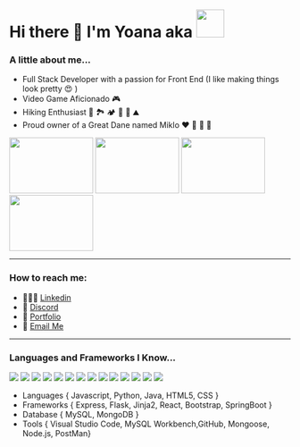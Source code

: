 # Hi there 👋  I'm Yoana aka <img src="https://media0.giphy.com/media/fxf3lL8C4vdswLFjTr/200.gif" width="50" >

### A little about me...
- Full Stack Developer with a passion for Front End (I like making things look pretty 😍 )
- Video Game Aficionado 🎮 
- Hiking Enthusiast 🥾 🏞️ 🏕 🧗 🚵 ⛰
- Proud owner of a Great Dane named Miklo ❤️ 🐾 🦴 🐶

<img src="https://cdn.dribbble.com/users/17707/screenshots/2413754/rrr.gif" width="150" height="100"> <img src="https://i.pinimg.com/originals/41/66/75/416675ec5caab078c055f8349865ceb6.gif" width="150" height="100"> <img src="https://c.tenor.com/PP6zU2pWyysAAAAM/hike-hiking.gif" width="150" height="100" > <img src="https://64.media.tumblr.com/3539c5d670340437f7ba915adb9ecf3b/tumblr_obile1SN7c1sjdho5o1_250.gifv" width="150" height="100" >

___

### How to reach me:
- 👩🏻‍💼 [Linkedin](https://www.linkedin.com/in/yoana-franco-745416235/)
- 👾 [Discord](https://discord.com/channels/@Yoana_Franco#3019)
- 💼 [Portfolio](https://xm8925.github.io/Portfolio/)
- 💌 [Email Me](mailto:yoana.francovargas@gmail.com) 

___
### Languages and Frameworks I Know...
<img src="https://img.icons8.com/color/48/000000/python--v1.png"/> <img src="https://img.icons8.com/color/48/000000/java-coffee-cup-logo--v1.png"/> <img src="https://img.icons8.com/dusk/64/000000/javascript-logo.png"/> <img src="https://img.icons8.com/dusk/64/000000/html-5.png"/> <img src="https://img.icons8.com/dusk/64/000000/css3.png"/> <img src="https://img.icons8.com/ios/50/000000/flask.png"/> <img src="https://img.icons8.com/office/40/000000/react.png"/> <img src="https://img.icons8.com/color/48/000000/bootstrap.png"/> <img src="https://img.icons8.com/color/48/000000/mysql-logo.png"/> <img src="https://img.icons8.com/color/48/000000/mongodb.png"/> <img src="https://img.icons8.com/color/48/000000/visual-studio-code-2019.png"/> <img src="https://img.icons8.com/ios-glyphs/30/000000/github.png"/> <img src="https://img.icons8.com/fluency/48/000000/node-js.png"/> <img src="https://img.icons8.com/external-tal-revivo-shadow-tal-revivo/48/000000/external-postman-is-the-only-complete-api-development-environment-logo-shadow-tal-revivo.png"/>

- Languages { Javascript, Python, Java, HTML5, CSS }
- Frameworks { Express, Flask, Jinja2, React, Bootstrap, SpringBoot }
- Database { MySQL, MongoDB }
- Tools { Visual Studio Code, MySQL Workbench,GitHub, Mongoose, Node.js, PostMan}

<!--
**xm8925/xm8925** is a ✨ _special_ ✨ repository because its `README.md` (this file) appears on your GitHub profile.

Here are some ideas to get you started:

- 🔭 I’m currently working on ...
- 🌱 I’m currently learning ...
- 👯 I’m looking to collaborate on ...
- 🤔 I’m looking for help with ...
- 💬 Ask me about ...
- 📫 How to reach me: ...
- 😄 Pronouns: ...
- ⚡ Fun fact: ...
-->
